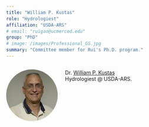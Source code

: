 ```yaml
---
title: "William P. Kustas"
role: "Hydrologiest"
affiliation: "USDA-ARS"
# email: "ruigao@ucmerced.edu"
group: "PhD"
# image: /images/Professional_GS.jpg
summary: "Committee member for Rui's Ph.D. program."
---
```


<div style="display: flex; align-items: flex-start; gap: 20px; margin-bottom: 20px;">

  <img src="/images/bill-kustas.jpg" alt="William P. Kustas"
       style="width: 140px; height: 140px; object-fit: cover; border-radius: 50%; flex-shrink: 0;">

  <div>
    <p>Dr. <a href="https://www.ars.usda.gov/northeast-area/beltsville-md-barc/beltsville-agricultural-research-center/hydrology-and-remote-sensing-laboratory/people/william-kustas/" target="_blank">William P. Kustas</a><br>Hydrologiest @ USDA-ARS.</p>
  </div>

</div>